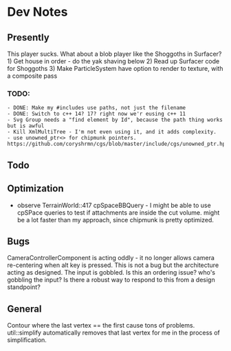 # Dev Notes

## Presently

This player sucks. What about a blob player like the Shoggoths in Surfacer?
    1) Get house in order - do the yak shaving below
    2) Read up Surfacer code for Shoggoths
    3) Make ParticleSystem have option to render to texture, with a composite pass

### TODO:
    - DONE: Make my #includes use paths, not just the filename
    - DONE: Switch to c++ 14? 17? right now we'r eusing c++ 11
    - Svg Group needs a "find element by Id", because the path thing works but is awful
    - Kill XmlMultiTree - I'm not even using it, and it adds complexity.
    - use unowned_ptr<> for chipmunk pointers. https://github.com/coryshrmn/cgs/blob/master/include/cgs/unowned_ptr.hpp


## Todo


## Optimization 
- observe TerrainWorld::417 cpSpaceBBQuery - I might be able to use cpSPace queries to test if attachments are inside the cut volume. might be a lot faster than my approach, since chipmunk is pretty optimized.

## Bugs

CameraControllerComponent is acting oddly - it no longer allows camera re-centering when alt key is pressed.
	This is not a bug but the architecture acting as designed. The input is gobbled.
	Is this an ordering issue? who's gobbling the input?
	Is there a robust way to respond to this from a design standpoint?

## General

Contour where the last vertex == the first cause tons of problems. util::simplify automatically removes that last vertex for me in the process of simplification.
